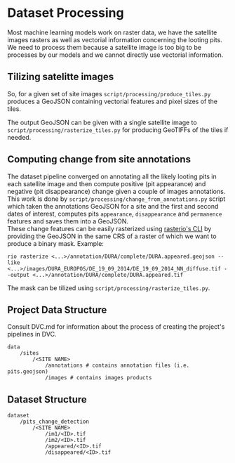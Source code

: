 # Dataset Processing
Most machine learning models work on raster data, we have the satellite images rasters as well as vectorial information concerning the looting pits.  
We need to process them because a satellite image is too big to be processes by our models and we cannot directly use vectorial information.

## Tilizing satelitte images

So, for a given set of site images `script/processing/produce_tiles.py` produces a GeoJSON containing vectorial features and pixel sizes of the tiles.

The output GeoJSON can be given with a single satellite image to `script/processing/rasterize_tiles.py` for producing GeoTIFFs of the tiles if needed.

## Computing change from site annotations

The dataset pipeline converged on annotating all the likely looting pits in each satellite image and then compute positive (pit appearance) and negative (pit disappearance) change given a couple of images annotations.
This work is done by `script/processing/change_from_annotations.py` script which taken the annotations GeoJSON for a site and the first and second dates of interest, computes pits `appearance`, `disappearance` and `permanence` features and saves them into a GeoJSON.  
These change features can be easily rasterized using [rasterio's CLI](https://rasterio.readthedocs.io/en/latest/cli.html) by providing the GeoJSON in the same CRS of a raster of which we want to produce a binary mask.
Example:
```
rio rasterize <...>/annotation/DURA/complete/DURA.appeared.geojson --like <...>/images/DURA_EUROPOS/DE_19_09_2014/DE_19_09_2014_NN_diffuse.tif --output <...>/annotation/DURA/complete/DURA.appeared.tif
```
The mask can be tilized using `script/processing/rasterize_tiles.py`.

## Project Data Structure
Consult DVC.md for information about the process of creating the project's pipelines in DVC.

```
data
    /sites
        /<SITE NAME>
            /annotations # contains annotation files (i.e. pits.geojson)
            /images # contains images products
```

## Dataset Structure

```
dataset
    /pits_change_detection
        /<SITE NAME>
            /im1/<ID>.tif
            /im2/<ID>.tif
            /appeared/<ID>.tif
            /disappeared/<ID>.tif
```
